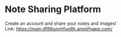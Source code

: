 # Note Sharing Platform
Create an account and share your notes and images! <br/>
Link: https://main.df88uqyhfup8h.amplifyapp.com/
